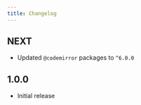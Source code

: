 ```yaml
---
title: Changelog
---
```


## NEXT

-   Updated `@codemirror` packages to `^6.0.0`

## 1.0.0

-   Initial release
